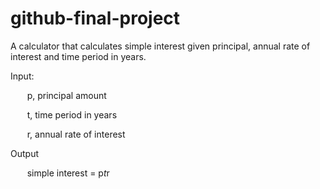 # github-final-project

A calculator that calculates simple interest given principal, annual rate of interest and time period in years.


Input:
   
&ensp; &nbsp; &nbsp; p, principal amount
  
&ensp; &nbsp; &nbsp; t, time period in years
  
&ensp; &nbsp; &nbsp; r, annual rate of interest

Output

&ensp; &nbsp; &nbsp; simple interest = p*t*r
